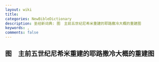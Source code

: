 ```yaml
---
layout: wiki
title: 
categories: NewBibleDictionary
description: 圣经新词典: 图　主前五世纪尼希米重建的耶路撒冷大概的重建图
keywords: , 
comments: false
---
```


## 图　主前五世纪尼希米重建的耶路撒冷大概的重建图












